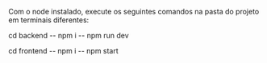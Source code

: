Com o node instalado, execute os seguintes comandos na pasta do projeto em terminais diferentes:

cd backend -- npm i -- npm run dev

cd frontend -- npm i -- npm start